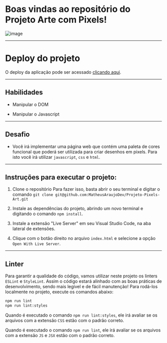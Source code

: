 # Boas vindas ao repositório do Projeto Arte com Pixels!
![image](https://user-images.githubusercontent.com/80549950/154822982-d9a9c947-7038-4abf-b158-cc48610120cd.png)

---

# Deploy do projeto
O deploy da aplicação pode ser acessado [clicando aqui](https://projeto-pixels-art.vercel.app/).

---

## Habilidades

- Manipular o DOM

- Manipular o Javascript

---

## Desafio

- Você irá implementar uma página web que contém uma paleta de cores funcional que poderá ser utilizada para criar desenhos em pixels. Para isto você irá utilizar `javascript`, `css` e `html`.

---

## Instruções para executar o projeto:


1. Clone o repositório
  Para fazer isso, basta abrir o seu terminal e digitar o comando `git clone git@github.com:MatheusAraujoDev/Projeto-Pixels-Art.git`

2. Instale as dependências do projeto, abrindo um novo terminal e digitando o comando `npm install`.

3. Instale a extensão "Live Server" em seu Visual Studio Code, na aba lateral de extensões.

4. Clique com o botão direito no arquivo `index.html` e selecione a opção `Open With Live Server`.


---
## Linter

Para garantir a qualidade do código, vamos utilizar neste projeto os linters `ESLint` e `StyleLint`.
Assim o código estará alinhado com as boas práticas de desenvolvimento, sendo mais legível
e de fácil manutenção! Para rodá-los localmente no projeto, execute os comandos abaixo:

```bash
npm run lint
npm run lint:styles
```

Quando é executado o comando `npm run lint:styles`, ele irá avaliar se os arquivos com a extensão `CSS` estão com o padrão correto.

Quando é executado o comando `npm run lint`, ele irá avaliar se os arquivos com a extensão `JS` e `JSX` estão com o padrão correto.

